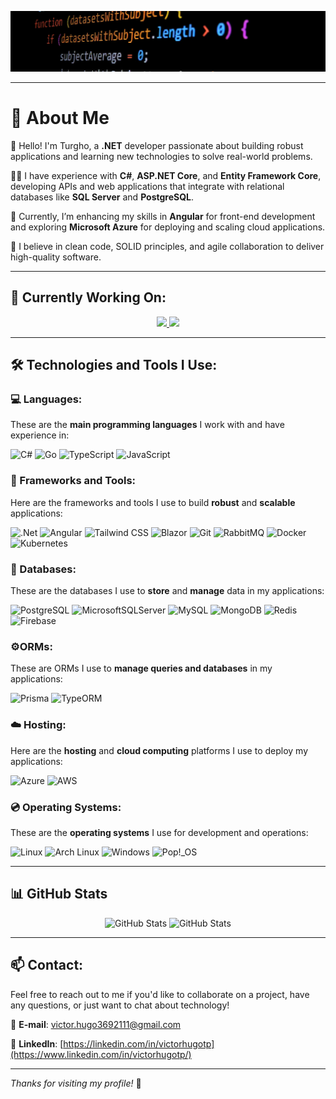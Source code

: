 ![Repository Image](repo-image-1.jpg)

---

# 👤 About Me
👋 Hello! I'm Turgho, a **.NET** developer passionate about building robust applications and learning new technologies to solve real-world problems.

🧑‍💻 I have experience with **C#**, **ASP.NET Core**, and **Entity Framework Core**, developing APIs and web applications that integrate with relational databases like **SQL Server** and **PostgreSQL**.

🌱 Currently, I’m enhancing my skills in **Angular** for front-end development and exploring **Microsoft Azure** for deploying and scaling cloud applications.

🚀 I believe in clean code, SOLID principles, and agile collaboration to deliver high-quality software.

---

## 🔭 Currently Working On:

<div align="center">
  <a href="https://github.com/Turgho/ShareSpace" target="_blank">
    <img src="https://github-readme-stats.vercel.app/api/pin/?username=Turgho&repo=LogiPedidos&show_owner=true&theme=dark&show_icons=true">
  </a>
  <a href="https://github.com/Turgho/BarberFast" target="_blank">
    <img src="https://github-readme-stats.vercel.app/api/pin/?username=Turgho&repo=BarberFast&show_owner=true&theme=dark&show_icons=true">
  </a>
</div>

---

## 🛠️ Technologies and Tools I Use:

### 💻 Languages:
These are the **main programming languages** I work with and have experience in:

![C#](https://img.shields.io/badge/c%23-%23239120.svg?style=for-the-badge&logo=csharp&logoColor=white)
![Go](https://img.shields.io/badge/Go-00ADD8?style=flat&logo=go&logoColor=white)
![TypeScript](https://img.shields.io/badge/TypeScript-3178C6?style=flat&logo=typescript&logoColor=white)
![JavaScript](https://img.shields.io/badge/javascript-%23323330.svg?style=for-the-badge&logo=javascript&logoColor=%23F7DF1E)

### 🧰 Frameworks and Tools:
Here are the frameworks and tools I use to build **robust** and **scalable** applications:

![.Net](https://img.shields.io/badge/.NET-5C2D91?style=for-the-badge&logo=.net&logoColor=white)
![Angular](https://img.shields.io/badge/Angular-E23237?style=flat&logo=angular&logoColor=white)
![Tailwind CSS](https://img.shields.io/badge/Tailwind_CSS-38B2AC?style=flat&logo=tailwind-css&logoColor=white)
![Blazor](https://img.shields.io/badge/blazor-%235C2D91.svg?style=for-the-badge&logo=blazor&logoColor=white)
![Git](https://img.shields.io/badge/Git-F05032?style=flat&logo=git&logoColor=white)
![RabbitMQ](https://img.shields.io/badge/Rabbitmq-FF6600?style=for-the-badge&logo=rabbitmq&logoColor=white)
![Docker](https://img.shields.io/badge/Docker-2496ED?style=flat&logo=docker&logoColor=white)
![Kubernetes](https://img.shields.io/badge/Kubernetes-326CE5?style=flat&logo=kubernetes&logoColor=white)

### 💾 Databases:
These are the databases I use to **store** and **manage** data in my applications:

![PostgreSQL](https://img.shields.io/badge/PostgreSQL-336791?style=flat&logo=postgresql&logoColor=white)
![MicrosoftSQLServer](https://img.shields.io/badge/Microsoft%20SQL%20Server-CC2927?style=for-the-badge&logo=microsoft%20sql%20server&logoColor=white)
![MySQL](https://img.shields.io/badge/MySQL-4479A1?style=flat&logo=mysql&logoColor=white)
![MongoDB](https://img.shields.io/badge/MongoDB-47A248?style=flat&logo=mongodb&logoColor=white)
![Redis](https://img.shields.io/badge/Redis-DC382D?style=flat&logo=redis&logoColor=white)
![Firebase](https://img.shields.io/badge/Firebase-FFCA28?style=flat&logo=firebase&logoColor=white)

### ⚙️ORMs:
These are ORMs I use to **manage queries and databases** in my applications:

![Prisma](https://img.shields.io/badge/Prisma-2D3748?logo=prisma&logoColor=white)
![TypeORM](https://img.shields.io/badge/TypeORM-FE0803?logo=typeorm&logoColor=fff)

### ☁️ Hosting:
Here are the **hosting** and **cloud computing** platforms I use to deploy my applications:

![Azure](https://img.shields.io/badge/azure-%230072C6.svg?style=for-the-badge&logo=microsoftazure&logoColor=white)
![AWS](https://img.shields.io/badge/Amazon_AWS-232F3E?style=flat&logo=amazon-aws&logoColor=white)

### 💿 Operating Systems:
These are the **operating systems** I use for development and operations:

![Linux](https://img.shields.io/badge/Linux-FCC624?style=flat&logo=linux&logoColor=white)
![Arch Linux](https://img.shields.io/badge/Arch_Linux-1793D1?style=flat&logo=archlinux&logoColor=white)
![Windows](https://custom-icon-badges.demolab.com/badge/Windows-0078D6?logo=windows11&logoColor=white)
![Pop!_OS](https://img.shields.io/badge/Pop!__OS-48B9C7?logo=popos&logoColor=fff)

---

## 📊 GitHub Stats

<p align="center">
  <img src="https://github-readme-stats.vercel.app/api?username=Turgho&show_icons=true&count_private=true&hide=prs&theme=dark" alt="GitHub Stats">
  <img src="https://github-readme-stats.vercel.app/api/top-langs/?username=Turgho&hide=html,css&layout=compact&theme=dark" alt="GitHub Stats">
</p>

---

## 📫 Contact:
Feel free to reach out to me if you'd like to collaborate on a project, have any questions, or just want to chat about technology!

📩 **E-mail**: [victor.hugo3692111@gmail.com](victor.hugo3692111@gmail.com)

💼 **LinkedIn**: [https://linkedin.com/in/victorhugotp](https://www.linkedin.com/in/victorhugotp/)

---

_Thanks for visiting my profile!_ 🚀
